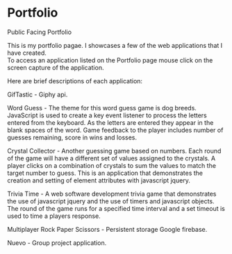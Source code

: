 # Portfolio
Public Facing Portfolio

This is my portfolio pagae.  I showcases a few of the web applications that I have created.  
To access an application listed on the Portfolio page mouse click on the screen capture of the application.

Here are brief descriptions of each application:

GifTastic  -  Giphy api.

Word Guess  -  The theme for this word guess game is dog breeds.  JavaScript is used to create a key event
               listener to process the letters entered from the keyboard.  As the letters are entered they 
               appear in the blank spaces of the word.  Game feedback to the player includes number of guesses 
               remaining, score in wins and losses.

Crystal Collector  -  Another guessing game based on numbers.  Each round of the game will have a different set of values                               assigned to the crystals.  A player clicks on a combination of crystals to sum the values to match the 
                      target number to guess.  This is an application that demonstrates the creation and setting of element attributes with javascript jquery.

Trivia Time  -  A web software development trivia game that demonstrates the use of javascript jquery and the use of 
                timers and javascript objects.  The round of the game runs for a specified time interval and a set timeout is 
                used to time a players response.  

Multiplayer Rock Paper Scissors - Persistent storage Google firebase. 

Nuevo  -  Group project application.

